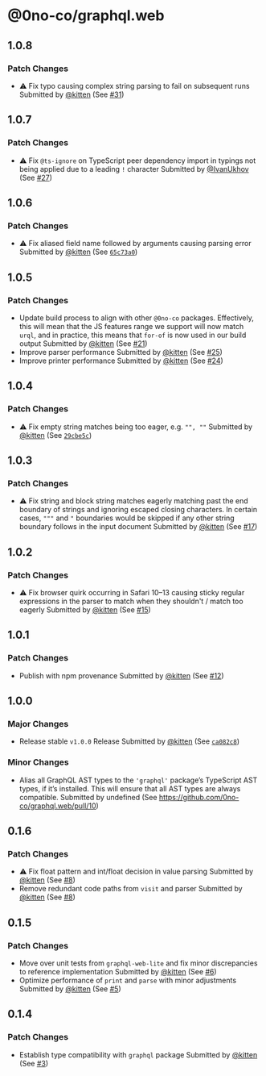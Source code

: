 # @0no-co/graphql.web

## 1.0.8

### Patch Changes

- ⚠️ Fix typo causing complex string parsing to fail on subsequent runs
  Submitted by [@kitten](https://github.com/kitten) (See [#31](https://github.com/0no-co/graphql.web/pull/31))

## 1.0.7

### Patch Changes

- ⚠️ Fix `@ts-ignore` on TypeScript peer dependency import in typings not being applied due to a leading `!` character
  Submitted by [@IvanUkhov](https://github.com/IvanUkhov) (See [#27](https://github.com/0no-co/graphql.web/pull/27))

## 1.0.6

### Patch Changes

- ⚠️ Fix aliased field name followed by arguments causing parsing error
  Submitted by [@kitten](https://github.com/kitten) (See [`65c73a0`](https://github.com/0no-co/graphql.web/commit/65c73a0b64a8e5c263683de667942089f143505d))

## 1.0.5

### Patch Changes

- Update build process to align with other `@0no-co` packages. Effectively, this will mean that the JS features range we support will now match `urql`, and in practice, this means that `for-of` is now used in our build output
  Submitted by [@kitten](https://github.com/kitten) (See [#21](https://github.com/0no-co/graphql.web/pull/21))
- Improve parser performance
  Submitted by [@kitten](https://github.com/kitten) (See [#25](https://github.com/0no-co/graphql.web/pull/25))
- Improve printer performance
  Submitted by [@kitten](https://github.com/kitten) (See [#24](https://github.com/0no-co/graphql.web/pull/24))

## 1.0.4

### Patch Changes

- ⚠️ Fix empty string matches being too eager, e.g. `"", ""`
  Submitted by [@kitten](https://github.com/kitten) (See [`29cbe5c`](https://github.com/0no-co/graphql.web/commit/29cbe5c8da183747c966aab8f214cfef9a9a5946))

## 1.0.3

### Patch Changes

- ⚠️ Fix string and block string matches eagerly matching past the end boundary of strings and ignoring escaped closing characters. In certain cases, `"""` and `"` boundaries would be skipped if any other string boundary follows in the input document
  Submitted by [@kitten](https://github.com/kitten) (See [#17](https://github.com/0no-co/graphql.web/pull/17))

## 1.0.2

### Patch Changes

- ⚠️ Fix browser quirk occurring in Safari 10–13 causing sticky regular expressions in the parser to match when they shouldn't / match too eagerly
  Submitted by [@kitten](https://github.com/kitten) (See [#15](https://github.com/0no-co/graphql.web/pull/15))

## 1.0.1

### Patch Changes

- Publish with npm provenance
  Submitted by [@kitten](https://github.com/kitten) (See [#12](https://github.com/0no-co/graphql.web/pull/12))

## 1.0.0

### Major Changes

- Release stable `v1.0.0` Release
  Submitted by [@kitten](https://github.com/kitten) (See [`ca082c8`](https://github.com/0no-co/graphql.web/commit/ca082c82bcfbedda0b23f4887bffff2d1423e2e2))

### Minor Changes

- Alias all GraphQL AST types to the `'graphql'` package’s TypeScript AST types, if it’s installed. This will ensure that all AST types are always compatible.
  Submitted by undefined (See https://github.com/0no-co/graphql.web/pull/10)

## 0.1.6

### Patch Changes

- ⚠️ Fix float pattern and int/float decision in value parsing
  Submitted by [@kitten](https://github.com/kitten) (See [#8](https://github.com/0no-co/graphql.web/pull/8))
- Remove redundant code paths from `visit` and parser
  Submitted by [@kitten](https://github.com/kitten) (See [#8](https://github.com/0no-co/graphql.web/pull/8))

## 0.1.5

### Patch Changes

- Move over unit tests from `graphql-web-lite` and fix minor discrepancies to reference implementation
  Submitted by [@kitten](https://github.com/kitten) (See [#6](https://github.com/0no-co/graphql.web/pull/6))
- Optimize performance of `print` and `parse` with minor adjustments
  Submitted by [@kitten](https://github.com/kitten) (See [#5](https://github.com/0no-co/graphql.web/pull/5))

## 0.1.4

### Patch Changes

- Establish type compatibility with `graphql` package
  Submitted by [@kitten](https://github.com/kitten) (See [#3](https://github.com/0no-co/graphql.web/pull/3))
